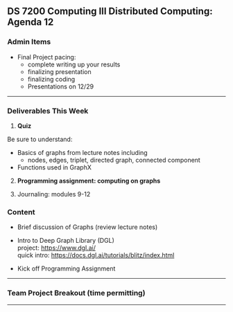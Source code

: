 ## DS 7200 Computing III Distributed Computing: Agenda 12

### Admin Items

- Final Project pacing:
  - complete writing up your results
  - finalizing presentation
  - finalizing coding
  - Presentations on 12/29

---

### Deliverables This Week

1) **Quiz**  

Be sure to understand:  
- Basics of graphs from lecture notes including
  - nodes, edges, triplet, directed graph, connected component
- Functions used in GraphX

2) **Programming assignment: computing on graphs**

3) Journaling: modules 9-12


### Content 

- Brief discussion of Graphs (review lecture notes)

- Intro to Deep Graph Library (DGL)  
  project: https://www.dgl.ai/  
  quick intro: https://docs.dgl.ai/tutorials/blitz/index.html

- Kick off Programming Assignment

--- 

### Team Project Breakout (time permitting)

---

